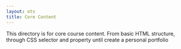 ```yaml
---
layout: ots
title: Core Content 
---
```


This directory is for core course content. 
From basic HTML structure, through CSS selector and property until create a personal portfolio
